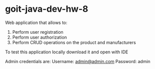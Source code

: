 # goit-java-dev-hw-8

Web application that allows to:

1. Perform user registration
2. Perform user authorization
3. Perform CRUD operations on the product and manufacturers

To test this application locally download it and open with IDE

Admin credentials are:
Username: admin@admin.com
Password: admin

